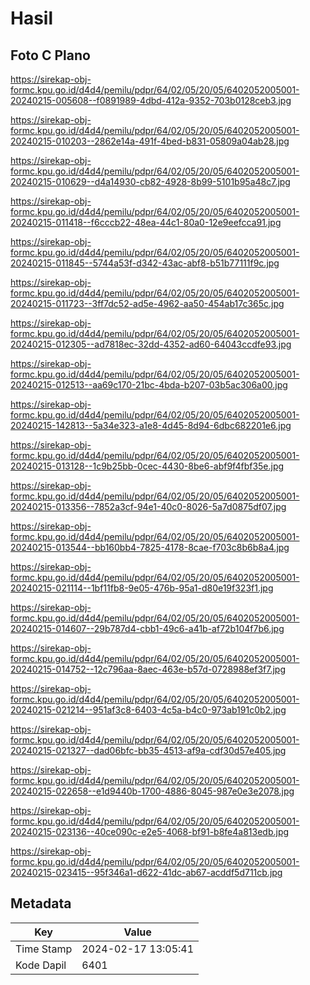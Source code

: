 # Hasil

## Foto C Plano

https://sirekap-obj-formc.kpu.go.id/d4d4/pemilu/pdpr/64/02/05/20/05/6402052005001-20240215-005608--f0891989-4dbd-412a-9352-703b0128ceb3.jpg

https://sirekap-obj-formc.kpu.go.id/d4d4/pemilu/pdpr/64/02/05/20/05/6402052005001-20240215-010203--2862e14a-491f-4bed-b831-05809a04ab28.jpg

https://sirekap-obj-formc.kpu.go.id/d4d4/pemilu/pdpr/64/02/05/20/05/6402052005001-20240215-010629--d4a14930-cb82-4928-8b99-5101b95a48c7.jpg

https://sirekap-obj-formc.kpu.go.id/d4d4/pemilu/pdpr/64/02/05/20/05/6402052005001-20240215-011418--f6cccb22-48ea-44c1-80a0-12e9eefcca91.jpg

https://sirekap-obj-formc.kpu.go.id/d4d4/pemilu/pdpr/64/02/05/20/05/6402052005001-20240215-011845--5744a53f-d342-43ac-abf8-b51b77111f9c.jpg

https://sirekap-obj-formc.kpu.go.id/d4d4/pemilu/pdpr/64/02/05/20/05/6402052005001-20240215-011723--3ff7dc52-ad5e-4962-aa50-454ab17c365c.jpg

https://sirekap-obj-formc.kpu.go.id/d4d4/pemilu/pdpr/64/02/05/20/05/6402052005001-20240215-012305--ad7818ec-32dd-4352-ad60-64043ccdfe93.jpg

https://sirekap-obj-formc.kpu.go.id/d4d4/pemilu/pdpr/64/02/05/20/05/6402052005001-20240215-012513--aa69c170-21bc-4bda-b207-03b5ac306a00.jpg

https://sirekap-obj-formc.kpu.go.id/d4d4/pemilu/pdpr/64/02/05/20/05/6402052005001-20240215-142813--5a34e323-a1e8-4d45-8d94-6dbc682201e6.jpg

https://sirekap-obj-formc.kpu.go.id/d4d4/pemilu/pdpr/64/02/05/20/05/6402052005001-20240215-013128--1c9b25bb-0cec-4430-8be6-abf9f4fbf35e.jpg

https://sirekap-obj-formc.kpu.go.id/d4d4/pemilu/pdpr/64/02/05/20/05/6402052005001-20240215-013356--7852a3cf-94e1-40c0-8026-5a7d0875df07.jpg

https://sirekap-obj-formc.kpu.go.id/d4d4/pemilu/pdpr/64/02/05/20/05/6402052005001-20240215-013544--bb160bb4-7825-4178-8cae-f703c8b6b8a4.jpg

https://sirekap-obj-formc.kpu.go.id/d4d4/pemilu/pdpr/64/02/05/20/05/6402052005001-20240215-021114--1bf11fb8-9e05-476b-95a1-d80e19f323f1.jpg

https://sirekap-obj-formc.kpu.go.id/d4d4/pemilu/pdpr/64/02/05/20/05/6402052005001-20240215-014607--29b787d4-cbb1-49c6-a41b-af72b104f7b6.jpg

https://sirekap-obj-formc.kpu.go.id/d4d4/pemilu/pdpr/64/02/05/20/05/6402052005001-20240215-014752--12c796aa-8aec-463e-b57d-0728988ef3f7.jpg

https://sirekap-obj-formc.kpu.go.id/d4d4/pemilu/pdpr/64/02/05/20/05/6402052005001-20240215-021214--951af3c8-6403-4c5a-b4c0-973ab191c0b2.jpg

https://sirekap-obj-formc.kpu.go.id/d4d4/pemilu/pdpr/64/02/05/20/05/6402052005001-20240215-021327--dad06bfc-bb35-4513-af9a-cdf30d57e405.jpg

https://sirekap-obj-formc.kpu.go.id/d4d4/pemilu/pdpr/64/02/05/20/05/6402052005001-20240215-022658--e1d9440b-1700-4886-8045-987e0e3e2078.jpg

https://sirekap-obj-formc.kpu.go.id/d4d4/pemilu/pdpr/64/02/05/20/05/6402052005001-20240215-023136--40ce090c-e2e5-4068-bf91-b8fe4a813edb.jpg

https://sirekap-obj-formc.kpu.go.id/d4d4/pemilu/pdpr/64/02/05/20/05/6402052005001-20240215-023415--95f346a1-d622-41dc-ab67-acddf5d711cb.jpg


## Metadata

| Key        | Value               |
| ---------- | ------------------- |
| Time Stamp | 2024-02-17 13:05:41 |
| Kode Dapil | 6401                |




